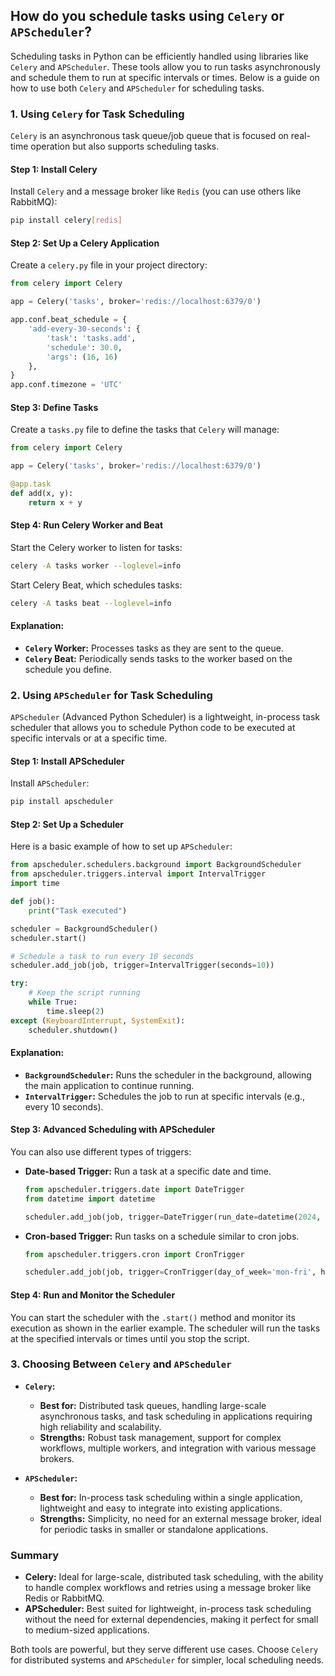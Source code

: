 ## How do you schedule tasks using `Celery` or `APScheduler`?


Scheduling tasks in Python can be efficiently handled using libraries like `Celery` and `APScheduler`. These tools allow you to run tasks asynchronously and schedule them to run at specific intervals or times. Below is a guide on how to use both `Celery` and `APScheduler` for scheduling tasks.

### 1. **Using `Celery` for Task Scheduling**

`Celery` is an asynchronous task queue/job queue that is focused on real-time operation but also supports scheduling tasks.

#### **Step 1: Install Celery**

Install `Celery` and a message broker like `Redis` (you can use others like RabbitMQ):

```bash
pip install celery[redis]
```

#### **Step 2: Set Up a Celery Application**

Create a `celery.py` file in your project directory:

```python
from celery import Celery

app = Celery('tasks', broker='redis://localhost:6379/0')

app.conf.beat_schedule = {
    'add-every-30-seconds': {
        'task': 'tasks.add',
        'schedule': 30.0,
        'args': (16, 16)
    },
}
app.conf.timezone = 'UTC'
```

#### **Step 3: Define Tasks**

Create a `tasks.py` file to define the tasks that `Celery` will manage:

```python
from celery import Celery

app = Celery('tasks', broker='redis://localhost:6379/0')

@app.task
def add(x, y):
    return x + y
```

#### **Step 4: Run Celery Worker and Beat**

Start the Celery worker to listen for tasks:

```bash
celery -A tasks worker --loglevel=info
```

Start Celery Beat, which schedules tasks:

```bash
celery -A tasks beat --loglevel=info
```

#### **Explanation:**

- **`Celery` Worker:** Processes tasks as they are sent to the queue.
- **`Celery` Beat:** Periodically sends tasks to the worker based on the schedule you define.

### 2. **Using `APScheduler` for Task Scheduling**

`APScheduler` (Advanced Python Scheduler) is a lightweight, in-process task scheduler that allows you to schedule Python code to be executed at specific intervals or at a specific time.

#### **Step 1: Install APScheduler**

Install `APScheduler`:

```bash
pip install apscheduler
```

#### **Step 2: Set Up a Scheduler**

Here is a basic example of how to set up `APScheduler`:

```python
from apscheduler.schedulers.background import BackgroundScheduler
from apscheduler.triggers.interval import IntervalTrigger
import time

def job():
    print("Task executed")

scheduler = BackgroundScheduler()
scheduler.start()

# Schedule a task to run every 10 seconds
scheduler.add_job(job, trigger=IntervalTrigger(seconds=10))

try:
    # Keep the script running
    while True:
        time.sleep(2)
except (KeyboardInterrupt, SystemExit):
    scheduler.shutdown()
```

#### **Explanation:**

- **`BackgroundScheduler`:** Runs the scheduler in the background, allowing the main application to continue running.
- **`IntervalTrigger`:** Schedules the job to run at specific intervals (e.g., every 10 seconds).

#### **Step 3: Advanced Scheduling with APScheduler**

You can also use different types of triggers:

- **Date-based Trigger:** Run a task at a specific date and time.
  ```python
  from apscheduler.triggers.date import DateTrigger
  from datetime import datetime

  scheduler.add_job(job, trigger=DateTrigger(run_date=datetime(2024, 8, 19, 12, 0)))
  ```

- **Cron-based Trigger:** Run tasks on a schedule similar to cron jobs.
  ```python
  from apscheduler.triggers.cron import CronTrigger

  scheduler.add_job(job, trigger=CronTrigger(day_of_week='mon-fri', hour=12, minute=0))
  ```

#### **Step 4: Run and Monitor the Scheduler**

You can start the scheduler with the `.start()` method and monitor its execution as shown in the earlier example. The scheduler will run the tasks at the specified intervals or times until you stop the script.

### 3. **Choosing Between `Celery` and `APScheduler`**

- **`Celery`:**
  - **Best for:** Distributed task queues, handling large-scale asynchronous tasks, and task scheduling in applications requiring high reliability and scalability.
  - **Strengths:** Robust task management, support for complex workflows, multiple workers, and integration with various message brokers.

- **`APScheduler`:**
  - **Best for:** In-process task scheduling within a single application, lightweight and easy to integrate into existing applications.
  - **Strengths:** Simplicity, no need for an external message broker, ideal for periodic tasks in smaller or standalone applications.

### Summary

- **Celery:** Ideal for large-scale, distributed task scheduling, with the ability to handle complex workflows and retries using a message broker like Redis or RabbitMQ.
- **APScheduler:** Best suited for lightweight, in-process task scheduling without the need for external dependencies, making it perfect for small to medium-sized applications.

Both tools are powerful, but they serve different use cases. Choose `Celery` for distributed systems and `APScheduler` for simpler, local scheduling needs.